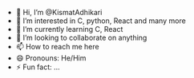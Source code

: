 - 👋 Hi, I’m @KismatAdhikari
- 👀 I’m interested in C, python, React and many more
- 🌱 I’m currently learning C, React
- 💞️ I’m looking to collaborate on anything
- 📫 How to reach me here
- 😄 Pronouns: He/Him
- ⚡ Fun fact: ...

<!---
KismatAdhikari/KismatAdhikari is a ✨ special ✨ repository because its `README.md` (this file) appears on your GitHub profile.
You can click the Preview link to take a look at your changes.
--->
